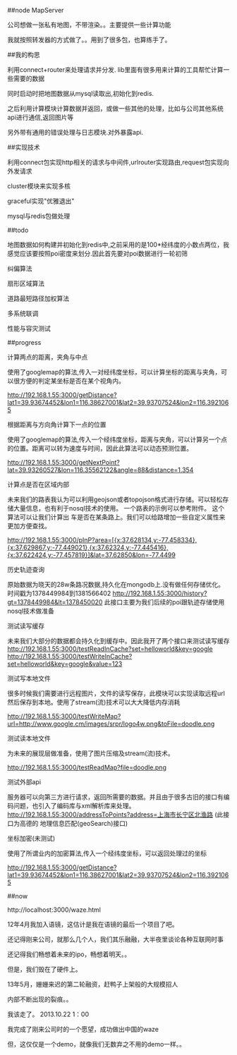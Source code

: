 ##node MapServer

公司想做一张私有地图，不带渲染。。主要提供一些计算功能

我就按照转发器的方式做了。。用到了很多包，也算练手了。


##我的构思

利用connect+router来处理请求并分发. lib里面有很多用来计算的工具帮忙计算一些需要的数据

同时启动时把地图数据从mysql读取出,初始化到redis.

之后利用计算模块计算数据并返回，或做一些其他的处理，比如与公司其他系统api进行通信,返回图片等

另外带有通用的错误处理与日志模块.对外暴露api.


##实现技术

利用connect包实现http相关的请求与中间件,urlrouter实现路由,request包实现向外发请求

cluster模块来实现多核

graceful实现"优雅退出"

mysql与redis包做处理

##todo

地图数据如何构建并初始化到redis中,之前采用的是100*经纬度的小数点两位，我感觉应该要按照poi密度来划分.因此首先要对poi数据进行一轮初筛

纠偏算法

扇形区域算法

道路最短路径加权算法

多系统联调

性能与容灾测试

##progress

计算两点的距离，夹角与中点

使用了googlemap的算法,传入一对经纬度坐标，可以计算坐标的距离与夹角，可以很方便的判定某坐标是否在某个视角内。

http://192.168.1.55:3000/getDistance?lat1=39.93674452&lon1=116.38627001&lat2=39.93707524&lon2=116.3921065


根据距离与方向角计算下一点的位置

使用了googlemap的算法,传入一个经纬度坐标，距离与夹角，可以计算另一个点的位置。距离可以转为速度与时间，因此此算法可以动态预测位置。

http://192.168.1.55:3000/getNextPoint?lat=39.93260527&lon=116.35562122&angle=88&distance=1.354

计算点是否在区域内部

未来我们的路表我认为可以利用geojson或者topojson格式进行存储。可以轻松存储大量信息，也有利于nosql技术的使用。
一个路表的示例可以参考附件。
这个算法可以让我们计算出 车是否在某条路上。我们可以给路增加一些自定义属性来更加方便查找。

http://192.168.1.55:3000/pInP?area=[{x:37.628134,y:-77.458334},{x:37.629867,y:-77.449021},{x:37.62324,y:-77.445416},{x:37.622424,y:-77.457819}]&lat=37.62850&lon=-77.4499


历史轨迹查询

原始数据为晓天的28w条路况数据,持久化在mongodb上.没有做任何存储优化。
时间戳为1378449984到1381566402
http://192.168.1.55:3000/history?gt=1378449984&lt=1378450020
此接口主要为我们后续的poi跟轨迹存储使用nosql技术做准备

测试读写缓存

未来我们大部分的数据都会持久化到缓存中。因此我开了两个接口来测试读写缓存
http://192.168.1.55:3000/testReadInCache?set=helloworld&key=google
http://192.168.1.55:3000/testWriteInCache?set=helloworld&key=google&value=123


测试写本地文件

很多时候我们需要进行远程图片，文件的读写保存，此模块可以实现读取远程url然后保存到本地。使用了stream(流)技术可以大大降低内存消耗

http://192.168.1.55:3000/testWriteMap?url=http://www.google.cm/images/srpr/logo4w.png&toFile=doodle.png

测试读本地文件

为未来的展现层做准备，使用了图片压缩及stream(流)技术。

http://192.168.1.55:3000/testReadMap?file=doodle.png

测试外部api

服务器可以向第三方进行请求，返回所需要的数据。并且由于很多古旧的接口有编码问题，也引入了编码库与xml解析库来处理。
http://192.168.1.55:3000/addressToPoints?address=上海市长宁区北渔路
(此接口为高德的 地理信息匹配(geoSearch)接口)

坐标加密(未测试)

使用了所谓业内的加密算法,传入一个经纬度坐标，可以返回处理过的坐标

http://192.168.1.55:3000/getDistance?lat1=39.93674452&lon1=116.38627001&lat2=39.93707524&lon2=116.3921065

##now 

http://localhost:3000/waze.html

12年4月我加入语镜，这估计是我在语镜的最后一个项目了吧。

还记得刚来公司，就那么几个人，我们其乐融融，大半夜里谈论各种互联网时事

还记得我们畅想着未来的ipo，畅想着明天。。

但是，我们毁在了硬件上。

13年5月，姗姗来迟的第二轮融资，赶鸭子上架般的大规模招人

内部不断出现的裂痕。。

我该走了。  2013.10.22  1：00

我完成了刚来公司时的一个愿望，成功做出中国的waze

但，这仅仅是一个demo，就像我们无数弃之不用的demo一样。。
